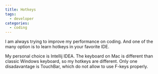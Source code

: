 ```yaml
---
title: Hotkeys
tags: 
  - developer
categories:
  - coding      
---
```

I am always trying to improve my performance on coding. And one of the many option is to learn hotkeys in your favorite IDE. 

My personal choice is Intellij IDEA.
The keyboard on Mac is different than classic Windows keyboard, so my hotkeys are different.
Only one disadavantage is TouchBar, which do not allow to use F-keys properly. 
